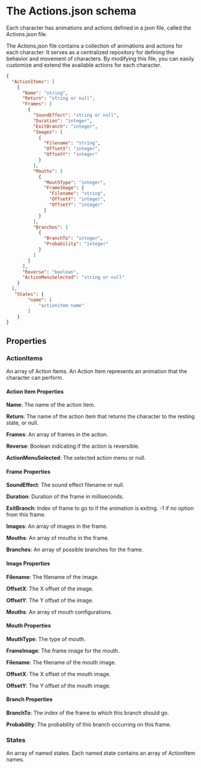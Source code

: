 # The Actions.json schema

Each character has animations and actions defined in a json file, called the Actions.json file.

The Actions.json file contains a collection of animations and actions for each character. It serves as a centralized repository for defining the behavior and movement of characters. By modifying this file, you can easily customize and extend the available actions for each character.

``` json
{
  "ActionItems": [
    {
      "Name": "string",
      "Return": "string or null",
      "Frames": [
        {
          "SoundEffect": "string or null",
          "Duration": "integer",
          "ExitBranch": "integer",
          "Images": [
            {
              "Filename": "string",
              "OffsetX": "integer",
              "OffsetY": "integer"
            }
          ],
          "Mouths": [
            {
              "MouthType": "integer",
              "FrameImage": {
                "Filename": "string",
                "OffsetX": "integer",
                "OffsetY": "integer"
              }
            }
          ],
          "Branches": [
            {
              "BranchTo": "integer",
              "Probability": "integer"
            }
          ]
        }
      ],
      "Reverse": "boolean",
      "ActionMenuSelected": "string or null"
    }
  ],
   "States": {
        "name": [
            "actionitem name"
        ]
    }
}
```

## Properties

### ActionItems

An array of Action Items. An Action Item represents an animation that the character can perform.

#### Action Item Properties

**Name**: The name of the action item.

**Return**: The name of the action item that returns the character to the resting state, or null.

**Frames**: An array of frames in the action.

**Reverse**: Boolean indicating if the action is reversible.

**ActionMenuSelected**: The selected action menu or null.

#### Frame Properties

**SoundEffect**: The sound effect filename or null.

**Duration**: Duration of the frame in milliseconds.

**ExitBranch**: Index of frame to go to if the animation is exiting. -1 if no option from this frame.

**Images**: An array of images in the frame.

**Mouths**: An array of mouths in the frame.

**Branches**: An array of possible branches for the frame.

#### Image Properties

**Filename**: The filename of the image.

**OffsetX**: The X offset of the image.

**OffsetY**: The Y offset of the image.

**Mouths**: An array of mouth configurations.

#### Mouth Properties

**MouthType**: The type of mouth.

**FrameImage**: The frame image for the mouth.

**Filename**: The filename of the mouth image.

**OffsetX**: The X offset of the mouth image.

**OffsetY**: The Y offset of the mouth image.

#### Branch Properties

**BranchTo**: The index of the frame to which this branch should go.

**Probability**: The probability of this branch occurring on this frame.

### States

An array of named states. Each named state contains an array of ActionItem names.
